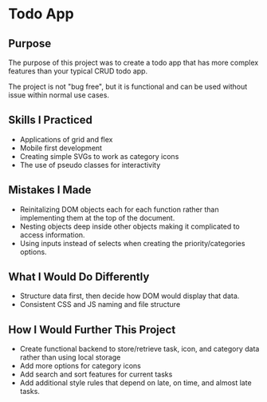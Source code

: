 <h1>Todo App</h1>

<h2>Purpose</h2>
<p>The purpose of this project was to create a todo app that has more complex features than your typical CRUD todo app.</p>

<p>The project is not "bug free", but it is functional and can be used without issue within normal use cases.</p>

<h2>Skills I Practiced</h2>
<ul>
<li>Applications of grid and flex</li>
<li>Mobile first development</li>
<li>Creating simple SVGs to work as category icons</li>
<li>The use of pseudo classes for interactivity</li>
</ul>

<h2>Mistakes I Made</h2>

<ul>
<li>Reinitalizing DOM objects each for each function rather than implementing them at the top of the document.</li>
<li>Nesting objects deep inside other objects making it complicated to access information.</li>
<li>Using inputs instead of selects when creating the priority/categories options.</li>
</ul>

<h2>What I Would Do Differently</h2>

<ul>
<li>Structure data first, then decide how DOM would display that data.</li>
<li>Consistent CSS and JS naming and file structure</li>
</ul>

<h2>How I Would Further This Project</h2>

<ul>
<li>Create functional backend to store/retrieve task, icon, and category data rather than using local storage</li>
<li>Add more options for category icons</li>
<li>Add search and sort features for current tasks</li>
<li>Add additional style rules that depend on late, on time, and almost late tasks.</li>
</ul>
